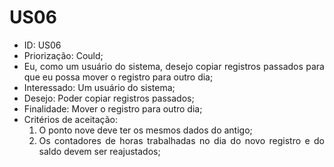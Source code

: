# US06

<ul>
<li> ID: US06</li>
<li>Priorização: Could;</li>
<li align="justify"> Eu, como um usuário do sistema, desejo copiar registros passados para que eu possa mover o registro para outro dia;</li>
<li>Interessado: Um usuário do sistema;</li>
<li>Desejo: Poder copiar registros passados;</li>
<li>Finalidade: Mover o registro para outro dia;</li>
<li align="justify"> Critérios de aceitação:
    <ol>
        <li> O ponto nove deve ter os mesmos dados do antigo;</li>
        <li> Os contadores de horas trabalhadas no dia do novo registro e do saldo devem ser reajustados;</li>
    </ol>
</ul>